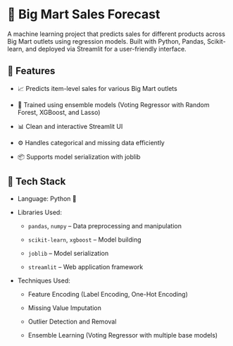 # 🛒 Big Mart Sales Forecast
A machine learning project that predicts sales for different products across Big Mart outlets using regression models. Built with Python, Pandas, Scikit-learn, and deployed via Streamlit for a user-friendly interface.

## 🚀 Features
- 📈 Predicts item-level sales for various Big Mart outlets

- 🧠 Trained using ensemble models (Voting Regressor with Random Forest, XGBoost, and Lasso)

- 📊 Clean and interactive Streamlit UI

- ⚙️ Handles categorical and missing data efficiently

- 📦 Supports model serialization with joblib

## 🧰 Tech Stack
- Language: Python 🐍

- Libraries Used:

  - `pandas`, `numpy` – Data preprocessing and manipulation

  - `scikit-learn`, `xgboost` – Model building

  - `joblib` – Model serialization

  - `streamlit` – Web application framework

- Techniques Used:

  - Feature Encoding (Label Encoding, One-Hot Encoding)

  - Missing Value Imputation

  - Outlier Detection and Removal

  - Ensemble Learning (Voting Regressor with multiple base models)